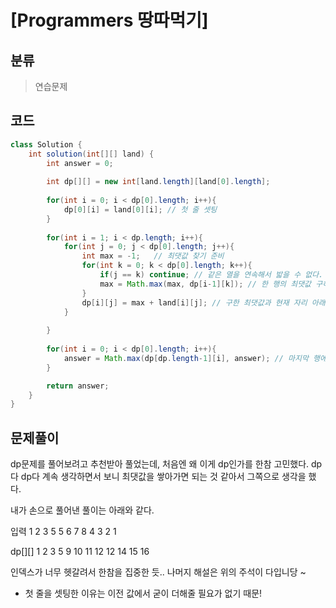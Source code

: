 # [Programmers 땅따먹기] 

## 분류
> 연습문제

## 코드
```java
class Solution {
    int solution(int[][] land) {
        int answer = 0;
        
        int dp[][] = new int[land.length][land[0].length];
        
        for(int i = 0; i < dp[0].length; i++){
            dp[0][i] = land[0][i]; // 첫 줄 셋팅
        }
        
        for(int i = 1; i < dp.length; i++){ 
            for(int j = 0; j < dp[0].length; j++){
                int max = -1;   // 최댓값 찾기 준비
                for(int k = 0; k < dp[0].length; k++){
                    if(j == k) continue; // 같은 열을 연속해서 밟을 수 없다.
                    max = Math.max(max, dp[i-1][k]); // 한 행의 최댓값 구하기
                }
                dp[i][j] = max + land[i][j]; // 구한 최댓값과 현재 자리 아래값을 더해 dp를 채운다.
            }
            
        }
        
        for(int i = 0; i < dp[0].length; i++){
            answer = Math.max(dp[dp.length-1][i], answer); // 마지막 행에서 가장 큰 값이 최댓값
        }

        return answer;
    }
}
```

## 문제풀이

dp문제를 풀어보려고 추천받아 풀었는데, 처음엔 왜 이게 dp인가를 한참 고민했다.
dp다 dp다 계속 생각하면서 보니 최댓값을 쌓아가면 되는 것 같아서 그쪽으로 생각을 했다.

내가 손으로 풀어낸 풀이는 아래와 같다.

입력
1 2 3 5
5 6 7 8
4 3 2 1

dp[][]
1  2  3  5
9  10 11 12
12 14 15 16

인덱스가 너무 헷갈려서 한참을 집중한 듯..
나머지 해설은 위의 주석이 다입니당 ~

* 첫 줄을 셋팅한 이유는 이전 값에서 굳이 더해줄 필요가 없기 때문!
